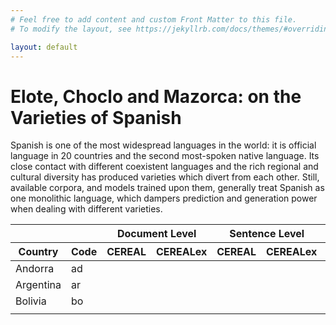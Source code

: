 ```yaml
---
# Feel free to add content and custom Front Matter to this file.
# To modify the layout, see https://jekyllrb.com/docs/themes/#overriding-theme-defaults

layout: default
---
```


# Elote, Choclo and Mazorca: on the Varieties of Spanish

<p>Spanish is one of the most widespread languages in the world: it is official language in 20 countries and the second most-spoken native language. Its close contact with different coexistent languages and the rich regional and cultural diversity has produced varieties which divert from each other. Still, available corpora, and models trained upon them, generally treat Spanish as one monolithic language, which dampers prediction and generation power when dealing with different varieties. </p>

<table>
<thead>
  <tr>
    <th colspan="2"></th>
    <th colspan="2">Document Level</th>
    <th colspan="2">Sentence Level</th>
    <th colspan="2">Embeddings</th>
  </tr>
  <tr>
    <th>Country</th>    <th>Code</th>
    <th>CEREAL</th>    <th>CEREALex</th>
    <th>CEREAL</th>    <th>CEREALex</th>
    <th>CEREAL</th>    <th>CEREALex</th>
  </tr>
</thead>
<tbody>
  <tr>
    <td>Andorra</td>    <td>ad</td>    <td></td>    <td></td>    <td></td>    <td></td>    <td></td>    <td></td>
  </tr>
  <tr>
    <td>Argentina</td>  <td>ar</td>    <td></td>    <td></td>    <td></td>    <td></td>    <td></td>    <td></td>
  </tr>
  <tr>
    <td>Bolivia</td>    <td>bo</td>    <td></td>    <td></td>    <td></td>    <td></td>    <td></td>    <td></td>
  </tr>
  <tr>
    <td></td>
    <td></td>
    <td></td>
    <td></td>
    <td></td>
    <td></td>
    <td></td>
    <td></td>
  </tr>
</tbody>
</table>

